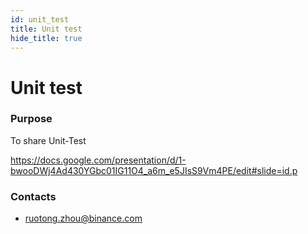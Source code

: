 ```yaml
---
id: unit_test
title: Unit test
hide_title: true
---
```



# Unit test

### **Purpose**

To share Unit-Test 

https://docs.google.com/presentation/d/1-bwooDWj4Ad430YGbc01IG11O4_a6m_e5JIsS9Vm4PE/edit#slide=id.p

### Contacts

- [ruotong.zhou@binance.com](mailto:ruotong.zhou@binance.com)